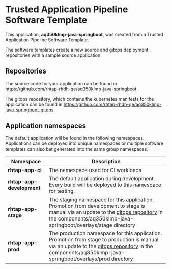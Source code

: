 # Trusted Application Pipeline Software Template

This application, **aq350klmp-java-springboot**, was created from a Trusted Application Pipeline Software Template.

The software templates create a new source and gitops deployment repositories with a sample source application. 

## Repositories

The source code for your application can be found in [https://github.com/rhtap-rhdh-qe/aq350klmp-java-springboot ](https://github.com/rhtap-rhdh-qe/aq350klmp-java-springboot ).
 
The gitops repository, which contains the kubernetes manifests for the application can be found in 
[https://github.com/rhtap-rhdh-qe/aq350klmp-java-springboot-gitops ](https://github.com/rhtap-rhdh-qe/aq350klmp-java-springboot-gitops ) 

## Application namespaces 

The default application will be found in the following namespaces. Applications can be deployed into unique namespaces or multiple software templates can also bet generated into the same group namespaces.  

|  Namespace   |  Description   |  
| -------- | -------- |
| **rhtap-app-ci** | The namespace used for CI workloads |
| **rhtap-app-development** | The default application during development. Every build will be deployed to this namespace for testing. |
| **rhtap-app-stage** | The staging namespace for this application. Promotion from development to stage is manual via an update to the [gitops repository](https://github.com/rhtap-rhdh-qe/aq350klmp-java-springboot-gitops ) in the components/aq350klmp-java-springboot/overlays/stage directory |
| **rhtap-app-prod** | The production namespace for this application. Promotion from stage to production is manual via an update to the [gitops repository](https://github.com/rhtap-rhdh-qe/aq350klmp-java-springboot-gitops ) in the components/aq350klmp-java-springboot/overlays/prod directory |